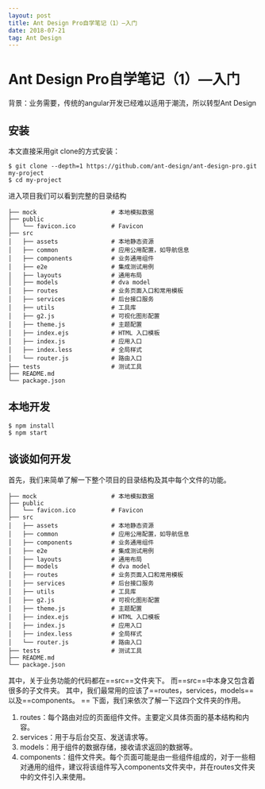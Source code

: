 ```yaml
---
layout: post
title: Ant Design Pro自学笔记（1）—入门
date: 2018-07-21 
tag: Ant Design
---
```


# Ant Design Pro自学笔记（1）—入门

背景：业务需要，传统的angular开发已经难以适用于潮流，所以转型Ant Design

## 安装
本文直接采用git clone的方式安装：

```
$ git clone --depth=1 https://github.com/ant-design/ant-design-pro.git my-project
$ cd my-project
```

进入项目我们可以看到完整的目录结构

```
├── mock                     # 本地模拟数据
├── public
│   └── favicon.ico          # Favicon
├── src
│   ├── assets               # 本地静态资源
│   ├── common               # 应用公用配置，如导航信息
│   ├── components           # 业务通用组件
│   ├── e2e                  # 集成测试用例
│   ├── layouts              # 通用布局
│   ├── models               # dva model
│   ├── routes               # 业务页面入口和常用模板
│   ├── services             # 后台接口服务
│   ├── utils                # 工具库
│   ├── g2.js                # 可视化图形配置
│   ├── theme.js             # 主题配置
│   ├── index.ejs            # HTML 入口模板
│   ├── index.js             # 应用入口
│   ├── index.less           # 全局样式
│   └── router.js            # 路由入口
├── tests                    # 测试工具
├── README.md
└── package.json
```

## 本地开发


```
$ npm install
$ npm start
```


## 谈谈如何开发

首先，我们来简单了解一下整个项目的目录结构及其中每个文件的功能。 

```
├── mock                     # 本地模拟数据
├── public
│   └── favicon.ico          # Favicon
├── src
│   ├── assets               # 本地静态资源
│   ├── common               # 应用公用配置，如导航信息
│   ├── components           # 业务通用组件
│   ├── e2e                  # 集成测试用例
│   ├── layouts              # 通用布局
│   ├── models               # dva model
│   ├── routes               # 业务页面入口和常用模板
│   ├── services             # 后台接口服务
│   ├── utils                # 工具库
│   ├── g2.js                # 可视化图形配置
│   ├── theme.js             # 主题配置
│   ├── index.ejs            # HTML 入口模板
│   ├── index.js             # 应用入口
│   ├── index.less           # 全局样式
│   └── router.js            # 路由入口
├── tests                    # 测试工具
├── README.md
└── package.json
```

其中，关于业务功能的代码都在==src==文件夹下。 
而==src==中本身又包含着很多的子文件夹。 
其中，我们最常用的应该了==routes，services，models==以及==components。 ==
下面，我们来依次了解一下这四个文件夹的作用。

1. routes：每个路由对应的页面组件文件。主要定义具体页面的基本结构和内容。
2. services：用于与后台交互、发送请求等。
3. models：用于组件的数据存储，接收请求返回的数据等。
4. components：组件文件夹。每个页面可能是由一些组件组成的，对于一些相对通用的组件，建议将该组件写入components文件夹中，并在routes文件夹中的文件引入来使用。


